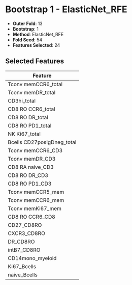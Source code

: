 # Bootstrap 1 - ElasticNet_RFE

- **Outer Fold**: 13
- **Bootstrap**: 1
- **Method**: ElasticNet_RFE
- **Fold Seed**: 54
- **Features Selected**: 24

## Selected Features

| Feature |
|---------|
| Tconv memCCR6_total |
| Tconv memDR_total |
| CD3hi_total |
| CD8 RO CCR6_total |
| CD8 RO DR_total |
| CD8 RO PD1_total |
| NK Ki67_total |
| Bcells CD27posIgDneg_total |
| Tconv memCCR6_CD3 |
| Tconv memDR_CD3 |
| CD8 RA naive_CD3 |
| CD8 RO DR_CD3 |
| CD8 RO PD1_CD3 |
| Tconv memCCR5_mem |
| Tconv memCCR6_mem |
| Tconv memKi67_mem |
| CD8 RO CCR6_CD8 |
| CD27_CD8RO |
| CXCR3_CD8RO |
| DR_CD8RO |
| intB7_CD8RO |
| CD14mono_myeloid |
| Ki67_Bcells |
| naive_Bcells |
